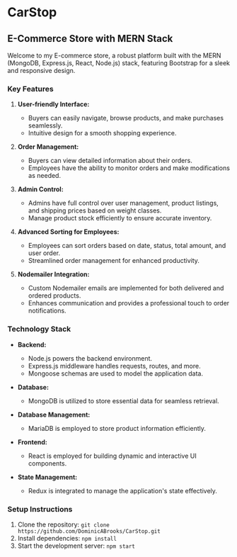 # CarStop 
## E-Commerce Store with MERN Stack

Welcome to my E-commerce store, a robust platform built with the MERN (MongoDB, Express.js, React, Node.js) stack, featuring Bootstrap for a sleek and responsive design.

### Key Features

1. **User-friendly Interface:**
   - Buyers can easily navigate, browse products, and make purchases seamlessly.
   - Intuitive design for a smooth shopping experience.

2. **Order Management:**
   - Buyers can view detailed information about their orders.
   - Employees have the ability to monitor orders and make modifications as needed.

3. **Admin Control:**
   - Admins have full control over user management, product listings, and shipping prices based on weight classes.
   - Manage product stock efficiently to ensure accurate inventory.

4. **Advanced Sorting for Employees:**
   - Employees can sort orders based on date, status, total amount, and user order.
   - Streamlined order management for enhanced productivity.

5. **Nodemailer Integration:**
   - Custom Nodemailer emails are implemented for both delivered and ordered products.
   - Enhances communication and provides a professional touch to order notifications.

### Technology Stack

- **Backend:**
  - Node.js powers the backend environment.
  - Express.js middleware handles requests, routes, and more.
  - Mongoose schemas are used to model the application data.

- **Database:**
  - MongoDB is utilized to store essential data for seamless retrieval.

- **Database Management:**
  - MariaDB is employed to store product information efficiently.

- **Frontend:**
  - React is employed for building dynamic and interactive UI components.

- **State Management:**
  - Redux is integrated to manage the application's state effectively.

### Setup Instructions

1. Clone the repository: `git clone https://github.com/DominicABrooks/CarStop.git`
2. Install dependencies: `npm install`
3. Start the development server: `npm start`
